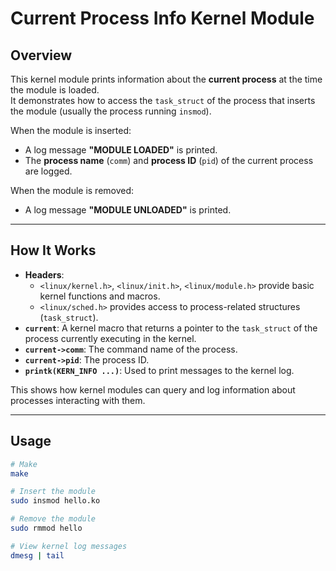 # Current Process Info Kernel Module

## Overview
This kernel module prints information about the **current process** at the time the module is loaded.  
It demonstrates how to access the `task_struct` of the process that inserts the module (usually the process running `insmod`).  

When the module is inserted:
- A log message **"MODULE LOADED"** is printed.  
- The **process name** (`comm`) and **process ID** (`pid`) of the current process are logged.  

When the module is removed:
- A log message **"MODULE UNLOADED"** is printed.  

---

## How It Works
- **Headers**:
  - `<linux/kernel.h>`, `<linux/init.h>`, `<linux/module.h>` provide basic kernel functions and macros.  
  - `<linux/sched.h>` provides access to process-related structures (`task_struct`).  
- **`current`**: A kernel macro that returns a pointer to the `task_struct` of the process currently executing in the kernel.  
- **`current->comm`**: The command name of the process.  
- **`current->pid`**: The process ID.  
- **`printk(KERN_INFO ...)`**: Used to print messages to the kernel log.  

This shows how kernel modules can query and log information about processes interacting with them.

---

## Usage

```bash
# Make
make

# Insert the module
sudo insmod hello.ko

# Remove the module
sudo rmmod hello

# View kernel log messages
dmesg | tail

